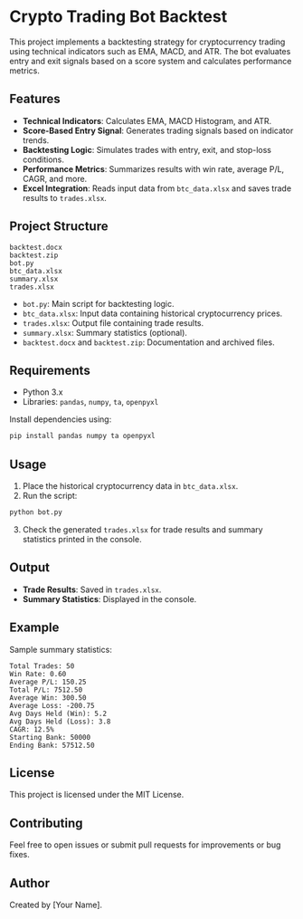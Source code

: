 # Crypto Trading Bot Backtest

This project implements a backtesting strategy for cryptocurrency trading using technical indicators such as EMA, MACD, and ATR. The bot evaluates entry and exit signals based on a score system and calculates performance metrics.

## Features

- **Technical Indicators**: Calculates EMA, MACD Histogram, and ATR.
- **Score-Based Entry Signal**: Generates trading signals based on indicator trends.
- **Backtesting Logic**: Simulates trades with entry, exit, and stop-loss conditions.
- **Performance Metrics**: Summarizes results with win rate, average P/L, CAGR, and more.
- **Excel Integration**: Reads input data from `btc_data.xlsx` and saves trade results to `trades.xlsx`.

## Project Structure

```
backtest.docx
backtest.zip
bot.py
btc_data.xlsx
summary.xlsx
trades.xlsx
```

- `bot.py`: Main script for backtesting logic.
- `btc_data.xlsx`: Input data containing historical cryptocurrency prices.
- `trades.xlsx`: Output file containing trade results.
- `summary.xlsx`: Summary statistics (optional).
- `backtest.docx` and `backtest.zip`: Documentation and archived files.

## Requirements

- Python 3.x
- Libraries: `pandas`, `numpy`, `ta`, `openpyxl`

Install dependencies using:

```sh
pip install pandas numpy ta openpyxl
```

## Usage

1. Place the historical cryptocurrency data in `btc_data.xlsx`.
2. Run the script:

```sh
python bot.py
```

3. Check the generated `trades.xlsx` for trade results and summary statistics printed in the console.

## Output

- **Trade Results**: Saved in `trades.xlsx`.
- **Summary Statistics**: Displayed in the console.

## Example

Sample summary statistics:

```
Total Trades: 50
Win Rate: 0.60
Average P/L: 150.25
Total P/L: 7512.50
Average Win: 300.50
Average Loss: -200.75
Avg Days Held (Win): 5.2
Avg Days Held (Loss): 3.8
CAGR: 12.5%
Starting Bank: 50000
Ending Bank: 57512.50
```

## License

This project is licensed under the MIT License.

## Contributing

Feel free to open issues or submit pull requests for improvements or bug fixes.

## Author

Created by [Your Name].
